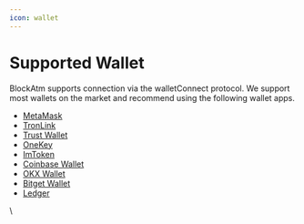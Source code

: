 ```yaml
---
icon: wallet
---
```


# Supported Wallet

BlockAtm supports connection via the walletConnect protocol. We support most wallets on the market and recommend using the following wallet apps.

* [MetaMask](https://metamask.io/)
* [TronLink](https://www.tronlink.org/)
* [Trust Wallet](https://trustwallet.com/)
* [OneKey](https://onekey.so/)
* [ImToken](https://token.im/)
* [Coinbase Wallet](https://www.coinbase.com/wallet)
* [OKX Wallet](https://www.okx.com/zh-hans/download)
* [Bitget Wallet](https://web3.bitget.com/en)
* [Ledger](https://www.ledger.com/ledger-live-download)

\
